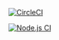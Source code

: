 
[![CircleCI](https://dl.circleci.com/status-badge/img/circleci/zDUhksBQ6RreDfcxSzxkm/9msbUqyxdtQXnJE48f9Huy/tree/main.svg?style=svg)](https://dl.circleci.com/status-badge/redirect/circleci/zDUhksBQ6RreDfcxSzxkm/9msbUqyxdtQXnJE48f9Huy/tree/main)


[![Node.js CI](https://github.com/Mukunzijames/my-brand-BE/actions/workflows/testing.yml/badge.svg)](https://github.com/Mukunzijames/my-brand-BE/actions/workflows/testing.yml)
